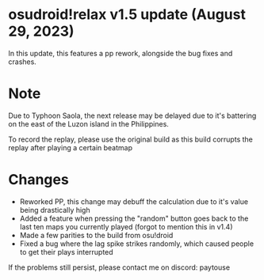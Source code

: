 # osudroid!relax v1.5 update (August 29, 2023)

In this update, this features a pp rework, alongside the bug fixes and crashes.

# Note
Due to Typhoon Saola, the next release may be delayed due to it's battering on the east of the Luzon island in the Philippines.

To record the replay, please use the original build as this build corrupts the replay after playing a certain beatmap

# Changes
- Reworked PP, this change may debuff the calculation due to it's value being drastically high
- Added a feature when pressing the "random" button goes back to the last ten maps you currently played (forgot to mention this in v1.4)
- Made a few parities to the build from osu!droid
- Fixed a bug where the lag spike strikes randomly, which caused people to get their plays interrupted

If the problems still persist, please contact me on discord: paytouse

